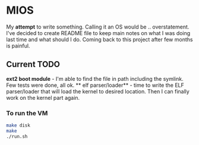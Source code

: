 # MIOS
My **attempt** to write something. Calling it an OS would be .. overstatement. I've decided to create README file to keep main notes on what I was doing last time and what should I do. Coming back to this project after few months is painful.

## Current TODO
**ext2 boot module** - I'm able to find the file in path including the symlink. Few tests were done, all ok.
** elf parser/loader** - time to write the ELF parser/loader that will load the kernel to desired location. Then I can finally work on the kernel part again.

### To run the VM
```sh
make disk
make
./run.sh
```
